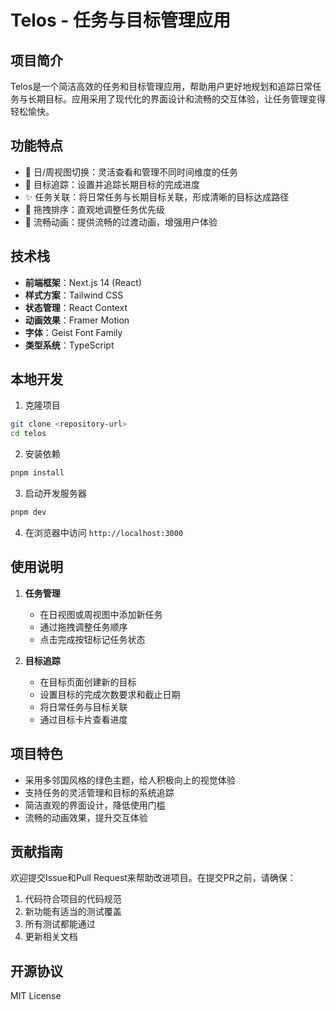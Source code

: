 # Telos - 任务与目标管理应用

## 项目简介
Telos是一个简洁高效的任务和目标管理应用，帮助用户更好地规划和追踪日常任务与长期目标。应用采用了现代化的界面设计和流畅的交互体验，让任务管理变得轻松愉快。

## 功能特点
- 📅 日/周视图切换：灵活查看和管理不同时间维度的任务
- 🎯 目标追踪：设置并追踪长期目标的完成进度
- ✨ 任务关联：将日常任务与长期目标关联，形成清晰的目标达成路径
- 🔄 拖拽排序：直观地调整任务优先级
- 💫 流畅动画：提供流畅的过渡动画，增强用户体验

## 技术栈
- **前端框架**：Next.js 14 (React)
- **样式方案**：Tailwind CSS
- **状态管理**：React Context
- **动画效果**：Framer Motion
- **字体**：Geist Font Family
- **类型系统**：TypeScript

## 本地开发
1. 克隆项目
```bash
git clone <repository-url>
cd telos
```

2. 安装依赖
```bash
pnpm install
```

3. 启动开发服务器
```bash
pnpm dev
```

4. 在浏览器中访问 `http://localhost:3000`

## 使用说明
1. **任务管理**
   - 在日视图或周视图中添加新任务
   - 通过拖拽调整任务顺序
   - 点击完成按钮标记任务状态

2. **目标追踪**
   - 在目标页面创建新的目标
   - 设置目标的完成次数要求和截止日期
   - 将日常任务与目标关联
   - 通过目标卡片查看进度

## 项目特色
- 采用多邻国风格的绿色主题，给人积极向上的视觉体验
- 支持任务的灵活管理和目标的系统追踪
- 简洁直观的界面设计，降低使用门槛
- 流畅的动画效果，提升交互体验

## 贡献指南
欢迎提交Issue和Pull Request来帮助改进项目。在提交PR之前，请确保：
1. 代码符合项目的代码规范
2. 新功能有适当的测试覆盖
3. 所有测试都能通过
4. 更新相关文档

## 开源协议
MIT License
